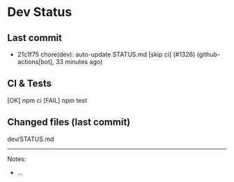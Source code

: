 # Dev Status

## Last commit
- 21c1f75 chore(dev): auto-update STATUS.md [skip ci] (#1326) (github-actions[bot], 33 minutes ago)
## CI & Tests
[OK] npm ci
[FAIL] npm test

## Changed files (last commit)
dev/STATUS.md

---
Notes:
- ...
